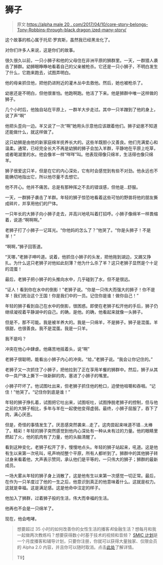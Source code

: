 # 狮子

> 原文:[https://alpha male 20 . com/2017/04/10/core-story-belongs-Tony-Robbins-through-black dragon ized-many-story/](https://alphamale20.com/2017/04/10/core-story-belongs-tony-robbins-though-blackdragonized-many-story/)

这个故事的核心属于托尼·罗宾斯，虽然我已经黑龙化了。

对你们许多人来说，这是你们的故事。

很久很久以前，一只小狮子和他的父母住在非洲平原的狮群里。一天，一群猎人袭击了狮群。幼狮眼睁睁地看着自己的父亲被枪杀。它还是一只小狮子，不明白发生了什么，它跑来跑去，试图弄明白。

他的母亲抓住他，把他扔进附近的灌木丛中去救他。然后，她也被枪杀了。

幼崽还是不明白，但他很害怕。他跑啊跑。他活了下来。他是狮群中唯一这样做的狮子。

几个小时后，他独自站在平原上，一群羊大步走过。其中一只羊蹭到了他的身上，说了声“啊”

他把头歪向一边。羊又说了一次“啊”她用头示意他应该跟着他们。狮子幼崽不知道还能做什么，就这样做了。

这只幼狮是由他的新家庭绵羊抚养长大的。这些羊既胆小又善良。他们充满爱心和温柔。通常，已经完全长大不再是幼狮的狮子会加入羊群，平静地在平原上吃草，或者喝湖里的水。他会像羊一样“咩咩”叫。他表现得像只绵羊，生活得也像只绵羊。

狮子很爱这只羊，但是在它的内心深处，它有时会感觉到有些不对劲。他永远也不能确切地指出它，所以他尽量不去想它。

他不开心。他并不痛苦。总是有那种挥之不去的错误感，但他是...舒服。

一天，一群狮子袭击了羊群。年轻的狮子惊恐地看着这些可怕的野兽将他的朋友撕成碎片，并享用他们的尸体。

一只年长的大狮子向小狮子走去，并高兴地吼叫着打招呼。小狮子像绵羊一样畏缩着，说道:“啊啊啊。”

老狮子打了小狮子一记耳光。“你他妈的怎么了？”他哭了。“你是头狮子！不是羊！”

“啊啊，”狮子回答道。

“天哪，”老狮子呻吟道。说着，他抓住小狮子的头发，把他拖到湖边，又踢又挣扎。为什么这只老狮子对他如此刻薄？他为什么杀了羊？这只老狮子显然是个十足的混蛋！

最后，老狮子把小狮子的头推向水中，几乎碰到了水，但不是很远。

“证人！看到你在水中的倒影！”老狮子说。“你是一只伟大而强大的狮子！你不是羊！我们统治这个王国！你是我们中的一员。记住你是谁！做你自己！”

年轻的狮子看到自己在水中的倒影，很困惑。即使在老狮子松开他的手后，狮子仍继续凝视着平静湖中的自己。的确，是他。的确，他看起来就像一头狮子。

但是不，那不可能。我是被羊养大的。我是一只绵羊，不是狮子。狮子是混蛋。羊很甜，也很善良。我不是混蛋。我是一只羊。

我不是吗？

冲突在他心中肆虐。他痛苦地摇着头，说“啊”

老狮子很聪明，能看出小狮子内心的冲突。“给，”老狮子说。“我会让你记住的。”

老狮子又一次抓住了小狮子，把他拉到了正在享用羊餐的狮群中。然后，狮子从其中一具尸体上撕下一块新鲜的肉，塞进了小狮子的嘴里。

小狮子吓坏了。他试图吐出来，但老狮子抓住他的枪口，迫使他咀嚼和吞咽。“记住！”他哭了。“记住你到底是谁！”

年轻的狮子挣扎着，试图把它吐出来，试图呕吐，试图挣脱老狮子的控制，但与他之前的大狮子相比，多年与羊在一起使他变得虚弱。最终，小狮子屈服了，吞下了肉，满心厌恶。

但是，奇怪的事情发生了。厌恶感突然袭来...走了。这肉尝起来味道不错...太棒了。精彩！年轻的狮子突然感觉到他内心深处有一种从未有过的力量。他的眼睛里燃起了火，他的肌肉有了力量，他的头脑清醒了。

看到这种变化，老狮子松开了手，慢慢地点头。年轻的狮子站起来，吼道。这是他有生以来第一次吼叫，吼声响彻整个平原，所有人都听到了。狮群中的其他狮子转过身来看着他，大声表示赞同，承认他们是平等的，一只伟大的狮子；狮群的最新成员。

一场大雾从年轻的狮子身上消散了，这是他有生以来第一次感觉一切正常。最后，在作为一只羊度过了他的一生之后，他意识到真正的他意味着什么。这就是权力。这就是幸福。这是满足感。这是他命中注定的样子。

他加入了狮群，过着狮子般的生活，伟大而幸福的生活。

他再也不会是一只绵羊了。

现在，他会咆哮。

> 想要超过 35 小时的如何改善你的女性生活的播客*和*金融生活？想每月和我一起做两次教练吗？想要获得数小时基于技术的视频和音频？ [SMIC 计划](https://alphamale20.kartra.com/page/vIL17)是一个月度播客和辅导计划，只要你注册，你就可以获得大量独家、仅限会员的 Alpha 2.0 内容，并且你可以随时取消。点击[此处](https://alphamale20.kartra.com/page/vIL17)了解详情。
> 
> T9】